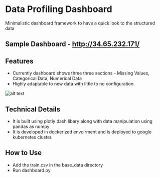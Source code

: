 # Data Profiling Dashboard
Minimalistic dashboard framework to have a quick look to the structured data

## Sample Dashboard - http://34.65.232.171/

## Features
- Currently dashboard shows three three sections - Missing Values, Categorical Data,  Numerical Data
- Highly adaptable to new data with little to no configuration.

![alt text](./img/demo_2.png)


## Technical Details
- It is built using plotly dash libary along with data manipulation using pandas as numpy
- It is developed in dockerized envoirment and is deployed to google kubernetes cluster.

## How to Use
  - Add the train.csv in the base_data directory 
  - Run dashboard.py
